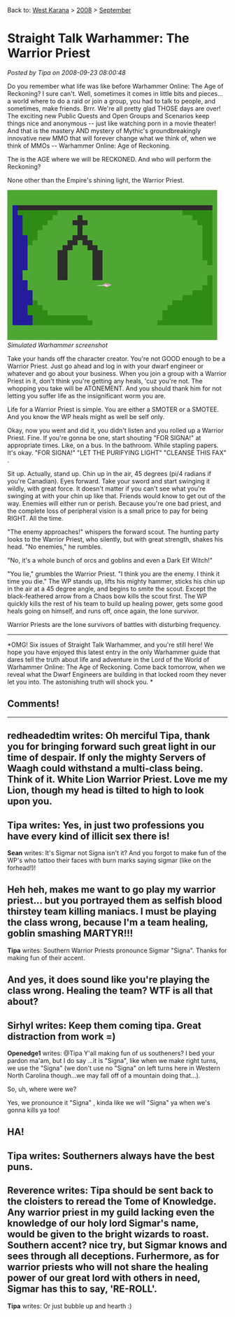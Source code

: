 Back to: [West Karana](/posts/westkarana.md) > [2008](/posts/2008/westkarana.md) > [September](./westkarana.md)
# Straight Talk Warhammer: The Warrior Priest

*Posted by Tipa on 2008-09-23 08:00:48*

Do you remember what life was like before Warhammer Online: The Age of Reckoning? I sure can't. Well, sometimes it comes in little bits and pieces... a world where to do a raid or join a group, you had to talk to people, and sometimes, make friends. Brrr. We're all pretty glad THOSE days are over! The exciting new Public Quests and Open Groups and Scenarios keep things nice and anonymous -- just like watching porn in a movie theater! And that is the mastery AND mystery of Mythic's groundbreakingly innovative new MMO that will forever change what we think of, when we think of MMOs -- Warhammer Online: Age of Reckoning.

The is the AGE where we will be RECKONED. And who will perform the Reckoning?

None other than the Empire's shining light, the Warrior Priest.

![](../../../uploads/2008/09/galahad.gif "galahad")  
*Simulated Warhammer screenshot*

Take your hands off the character creator. You're not GOOD enough to be a Warrior Priest. Just go ahead and log in with your dwarf engineer or whatever and go about your business. When you join a group with a Warrior Priest in it, don't think you're getting any heals, 'cuz you're not. The whopping you take will be ATONEMENT. And you should thank him for not letting you suffer life as the insignificant worm you are.

Life for a Warrior Priest is simple. You are either a SMOTER or a SMOTEE. And you know the WP heals might as well be self only.

Okay, now you went and did it, you didn't listen and you rolled up a Warrior Priest. Fine. If you're gonna be one, start shouting "FOR SIGNA!" at appropriate times. Like, on a bus. In the bathroom. While stapling papers. It's okay. "FOR SIGNA!" <staple><staple> "LET THE PURIFYING LIGHT" <staple> "CLEANSE THIS FAX" <fold>.

Sit up. Actually, stand up. Chin up in the air, 45 degrees (pi/4 radians if you're Canadian). Eyes forward. Take your sword and start swinging it wildly, with great force. It doesn't matter if you can't see what you're swinging at with your chin up like that. Friends would know to get out of the way. Enemies will either run or perish. Because you're one bad priest, and the complete loss of peripheral vision is a small price to pay for being RIGHT. All the time.

"The enemy approaches!" whispers the forward scout. The hunting party looks to the Warrior Priest, who silently, but with great strength, shakes his head. "No enemies," he rumbles.

"No, it's a whole bunch of orcs and goblins and even a Dark Elf Witch!"

"You lie," grumbles the Warrior Priest. "I think you are the enemy. I think it time you die." The WP stands up, lifts his mighty hammer, sticks his chin up in the air at a 45 degree angle, and begins to smite the scout. Except the black-feathered arrow from a Chaos bow kills the scout first. The WP quickly kills the rest of his team to build up healing power, gets some good heals going on himself, and runs off, once again, the lone survivor.

Warrior Priests are the lone survivors of battles with disturbing frequency.

---

*OMG! Six issues of Straight Talk Warhammer, and you're still here! We hope you have enjoyed this latest entry in the only Warhammer guide that dares tell the truth about life and adventure in the Lord of the World of Warhammer Online: The Age of Reckoning. Come back tomorrow, when we reveal what the Dwarf Engineers are building in that locked room they never let you into. The astonishing truth will shock you.
*
## Comments!
---
**redheadedtim** writes: Oh merciful Tipa, thank you for bringing forward such great light in our time of despair. If only the mighty Servers of Waagh could withstand a multi-class being. Think of it. White Lion Warrior Priest. Love me my Lion, though my head is tilted to high to look upon you.
---
**Tipa** writes: Yes, in just two professions you have every kind of illicit sex there is!
---
**Sean** writes: It's Sigmar not Signa isn't it? And you forgot to make fun of the WP's who tattoo their faces with burn marks saying sigmar (like on the forhead!)!

Heh heh, makes me want to go play my warrior priest... but you portrayed them as selfish blood thirstey team killing maniacs. I must be playing the class wrong, because I'm a team healing, goblin smashing MARTYR!!!
---
**Tipa** writes: Southern Warrior Priests pronounce Sigmar "Signa". Thanks for making fun of their accent.

And yes, it does sound like you're playing the class wrong. Healing the team? WTF is all that about?
---
**Sirhyl** writes: Keep them coming tipa. Great distraction from work =)
---
**Openedge1** writes: @Tipa
Y'all making fun of us southeners? I bed your pardon ma'am, but I do say ...it is "Signa", like when we make right turns, we use the "Signa" (we don't use no "Signa" on left turns here in Western North Carolina though...we may fall off of a mountain doing that...).

So, uh, where were we?

Yes, we pronounce it "Signa" , kinda like we will "Signa" ya when we's gonna kills ya too!

HA!
---
**Tipa** writes: Southerners always have the best puns.
---
**Reverence** writes: Tipa should be sent back to the cloisters to reread the Tome of Knowledge. Any warrior priest in my guild lacking even the knowledge of our holy lord Sigmar's name, would be given to the bright wizards to roast. Southern accent? nice try, but Sigmar knows and sees through all deceptions. Furhermore, as for warrior priests who will not share the healing power of our great lord with others in need, Sigmar has this to say, 'RE-ROLL'.
---
**Tipa** writes: Or just bubble up and hearth :)
